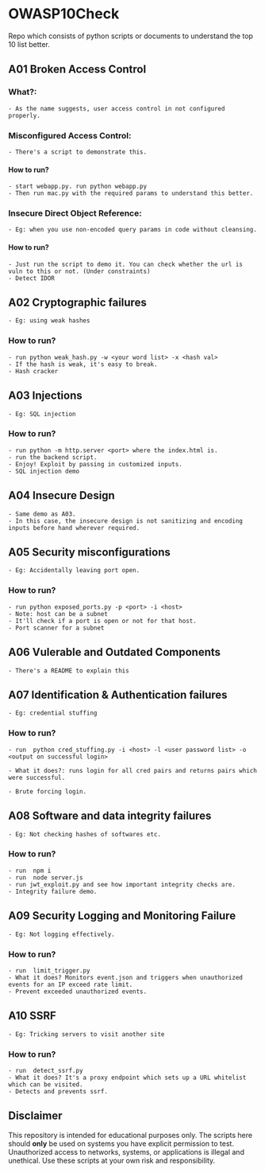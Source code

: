 # OWASP10Check
Repo which consists of python scripts or documents to understand the top 10 list better.

## A01 Broken Access Control

### What?:
    - As the name suggests, user access control in not configured properly.

### Misconfigured Access Control:
    - There's a script to demonstrate this. 
#### How to run?
    - start webapp.py. run python webapp.py
    - Then run mac.py with the required params to understand this better.
### Insecure Direct Object Reference:
    - Eg: when you use non-encoded query params in code without cleansing.
#### How to run?
    - Just run the script to demo it. You can check whether the url is vuln to this or not. (Under constraints)
    - Detect IDOR

## A02 Cryptographic failures

    - Eg: using weak hashes
### How to run?

    - run python weak_hash.py -w <your word list> -x <hash val>
    - If the hash is weak, it's easy to break.
    - Hash cracker

## A03 Injections
    - Eg: SQL injection
### How to run?
    - run python -m http.server <port> where the index.html is.
    - run the backend script.
    - Enjoy! Exploit by passing in customized inputs.
    - SQL injection demo
## A04 Insecure Design
    - Same demo as A03.
    - In this case, the insecure design is not sanitizing and encoding inputs before hand wherever required.

## A05 Security misconfigurations
    - Eg: Accidentally leaving port open. 
### How to run?
    - run python exposed_ports.py -p <port> -i <host> 
    - Note: host can be a subnet
    - It'll check if a port is open or not for that host.
    - Port scanner for a subnet

## A06 Vulerable and Outdated Components
    - There's a README to explain this

## A07 Identification & Authentication failures
    - Eg: credential stuffing

### How to run?
    - run  python cred_stuffing.py -i <host> -l <user password list> -o <output on successful login> 

    - What it does?: runs login for all cred pairs and returns pairs which were successful.

    - Brute forcing login.

## A08 Software and data integrity failures
    - Eg: Not checking hashes of softwares etc. 
### How to run?
    - run  npm i 
    - run  node server.js 
    - run jwt_exploit.py and see how important integrity checks are.
    - Integrity failure demo.


## A09 Security Logging and Monitoring Failure
    - Eg: Not logging effectively. 
### How to run?
    - run  limit_trigger.py 
    - What it does? Monitors event.json and triggers when unauthorized events for an IP exceed rate limit.
    - Prevent exceeded unauthorized events.

## A10 SSRF
    - Eg: Tricking servers to visit another site
### How to run?
    - run  detect_ssrf.py 
    - What it does? It's a proxy endpoint which sets up a URL whitelist which can be visited. 
    - Detects and prevents ssrf.


## Disclaimer

This repository is intended for educational purposes only. The scripts here should **only** be used on systems you have explicit permission to test. Unauthorized access to networks, systems, or applications is illegal and unethical. Use these scripts at your own risk and responsibility.


